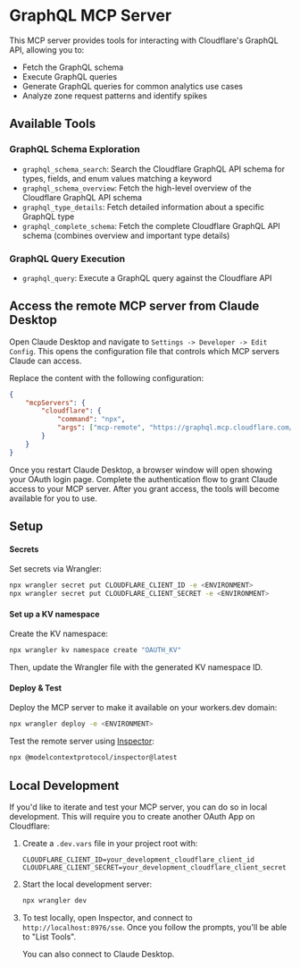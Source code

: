 # GraphQL MCP Server

This MCP server provides tools for interacting with Cloudflare's GraphQL API, allowing you to:

- Fetch the GraphQL schema
- Execute GraphQL queries
- Generate GraphQL queries for common analytics use cases
- Analyze zone request patterns and identify spikes

## Available Tools

### GraphQL Schema Exploration

- `graphql_schema_search`: Search the Cloudflare GraphQL API schema for types, fields, and enum values matching a keyword
- `graphql_schema_overview`: Fetch the high-level overview of the Cloudflare GraphQL API schema
- `graphql_type_details`: Fetch detailed information about a specific GraphQL type
- `graphql_complete_schema`: Fetch the complete Cloudflare GraphQL API schema (combines overview and important type details)

### GraphQL Query Execution

- `graphql_query`: Execute a GraphQL query against the Cloudflare API

## Access the remote MCP server from Claude Desktop

Open Claude Desktop and navigate to `Settings -> Developer -> Edit Config`.
This opens the configuration file that controls which MCP servers Claude can access.

Replace the content with the following configuration:

```json
{
	"mcpServers": {
		"cloudflare": {
			"command": "npx",
			"args": ["mcp-remote", "https://graphql.mcp.cloudflare.com/sse"]
		}
	}
}
```

Once you restart Claude Desktop, a browser window will open showing your OAuth login page.
Complete the authentication flow to grant Claude access to your MCP server.
After you grant access, the tools will become available for you to use.

## Setup

#### Secrets

Set secrets via Wrangler:

```bash
npx wrangler secret put CLOUDFLARE_CLIENT_ID -e <ENVIRONMENT>
npx wrangler secret put CLOUDFLARE_CLIENT_SECRET -e <ENVIRONMENT>
```

#### Set up a KV namespace

Create the KV namespace:

```bash
npx wrangler kv namespace create "OAUTH_KV"
```

Then, update the Wrangler file with the generated KV namespace ID.

#### Deploy & Test

Deploy the MCP server to make it available on your workers.dev domain:

```bash
npx wrangler deploy -e <ENVIRONMENT>
```

Test the remote server using [Inspector](https://modelcontextprotocol.io/docs/tools/inspector):

```bash
npx @modelcontextprotocol/inspector@latest
```

## Local Development

If you'd like to iterate and test your MCP server, you can do so in local development.
This will require you to create another OAuth App on Cloudflare:

1. Create a `.dev.vars` file in your project root with:

   ```
   CLOUDFLARE_CLIENT_ID=your_development_cloudflare_client_id
   CLOUDFLARE_CLIENT_SECRET=your_development_cloudflare_client_secret
   ```

2. Start the local development server:

   ```bash
   npx wrangler dev
   ```

3. To test locally, open Inspector, and connect to `http://localhost:8976/sse`.
   Once you follow the prompts, you'll be able to "List Tools".

   You can also connect to Claude Desktop.
